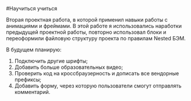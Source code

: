 #Научиться учиться

Вторая проектная работа, в которой применил навыки работы с анимациями и фреймами. В этой работе я использовались наработки предыдущей проектной работы, повторно использовал блоки и переоформили файловую структуру проекта по правилам Nested БЭМ.


В будущем планирую:

1. Подключить другие шрифты;
2. Добавить больше образовательных видео;
3. Проверить код на кроссбраузерность и дописать все вендорные префиксы;
4. Добавить форму, через которую пользователи смогут отправлять комментарий.
